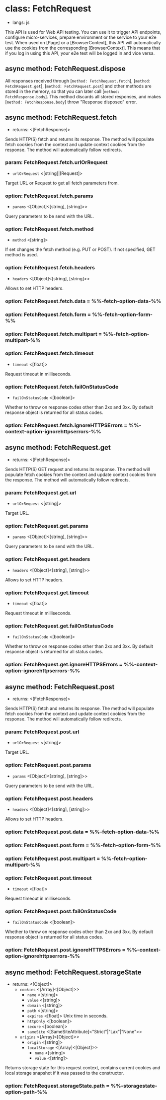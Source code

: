 # class: FetchRequest
* langs: js

This API is used for Web API testing. You can use it to trigger API endpoints, configure micro-services, prepare
environment or the service to your e2e test. When used on [Page] or a [BrowserContext], this API will automatically use
the cookies from the corresponding [BrowserContext]. This means that if you log in using this API, your e2e test
will be logged in and vice versa.

## async method: FetchRequest.dispose

All responses received through [`method: FetchRequest.fetch`], [`method: FetchRequest.get`], [`method: FetchRequest.post`]
and other methods are stored in the memory, so that you can later call [`method: FetchResponse.body`]. This method
discards all stored responses, and makes [`method: FetchResponse.body`] throw "Response disposed" error.

## async method: FetchRequest.fetch
- returns: <[FetchResponse]>

Sends HTTP(S) fetch and returns its response. The method will populate fetch cookies from the context and update
context cookies from the response. The method will automatically follow redirects.

### param: FetchRequest.fetch.urlOrRequest
- `urlOrRequest` <[string]|[Request]>

Target URL or Request to get all fetch parameters from.

### option: FetchRequest.fetch.params
- `params` <[Object]<[string], [string]>>

Query parameters to be send with the URL.

### option: FetchRequest.fetch.method
- `method` <[string]>

If set changes the fetch method (e.g. PUT or POST). If not specified, GET method is used.

### option: FetchRequest.fetch.headers
- `headers` <[Object]<[string], [string]>>

Allows to set HTTP headers.

### option: FetchRequest.fetch.data = %%-fetch-option-data-%%

### option: FetchRequest.fetch.form = %%-fetch-option-form-%%

### option: FetchRequest.fetch.multipart = %%-fetch-option-multipart-%%

### option: FetchRequest.fetch.timeout
- `timeout` <[float]>

Request timeout in milliseconds.

### option: FetchRequest.fetch.failOnStatusCode
- `failOnStatusCode` <[boolean]>

Whether to throw on response codes other than 2xx and 3xx. By default response object is returned
for all status codes.

### option: FetchRequest.fetch.ignoreHTTPSErrors = %%-context-option-ignorehttpserrors-%%

## async method: FetchRequest.get
- returns: <[FetchResponse]>

Sends HTTP(S) GET request and returns its response. The method will populate fetch cookies from the context and update
context cookies from the response. The method will automatically follow redirects.

### param: FetchRequest.get.url
- `urlOrRequest` <[string]>

Target URL.

### option: FetchRequest.get.params
- `params` <[Object]<[string], [string]>>

Query parameters to be send with the URL.

### option: FetchRequest.get.headers
- `headers` <[Object]<[string], [string]>>

Allows to set HTTP headers.

### option: FetchRequest.get.timeout
- `timeout` <[float]>

Request timeout in milliseconds.

### option: FetchRequest.get.failOnStatusCode
- `failOnStatusCode` <[boolean]>

Whether to throw on response codes other than 2xx and 3xx. By default response object is returned
for all status codes.

### option: FetchRequest.get.ignoreHTTPSErrors = %%-context-option-ignorehttpserrors-%%

## async method: FetchRequest.post
- returns: <[FetchResponse]>

Sends HTTP(S) fetch and returns its response. The method will populate fetch cookies from the context and update
context cookies from the response. The method will automatically follow redirects.

### param: FetchRequest.post.url
- `urlOrRequest` <[string]>

Target URL.

### option: FetchRequest.post.params
- `params` <[Object]<[string], [string]>>

Query parameters to be send with the URL.

### option: FetchRequest.post.headers
- `headers` <[Object]<[string], [string]>>

Allows to set HTTP headers.

### option: FetchRequest.post.data = %%-fetch-option-data-%%

### option: FetchRequest.post.form = %%-fetch-option-form-%%

### option: FetchRequest.post.multipart = %%-fetch-option-multipart-%%

### option: FetchRequest.post.timeout
- `timeout` <[float]>

Request timeout in milliseconds.

### option: FetchRequest.post.failOnStatusCode
- `failOnStatusCode` <[boolean]>

Whether to throw on response codes other than 2xx and 3xx. By default response object is returned
for all status codes.

### option: FetchRequest.post.ignoreHTTPSErrors = %%-context-option-ignorehttpserrors-%%

## async method: FetchRequest.storageState
- returns: <[Object]>
  - `cookies` <[Array]<[Object]>>
    - `name` <[string]>
    - `value` <[string]>
    - `domain` <[string]>
    - `path` <[string]>
    - `expires` <[float]> Unix time in seconds.
    - `httpOnly` <[boolean]>
    - `secure` <[boolean]>
    - `sameSite` <[SameSiteAttribute]<"Strict"|"Lax"|"None">>
  - `origins` <[Array]<[Object]>>
    - `origin` <[string]>
    - `localStorage` <[Array]<[Object]>>
      - `name` <[string]>
      - `value` <[string]>

Returns storage state for this request context, contains current cookies and local storage snapshot if it was passed to the constructor.

### option: FetchRequest.storageState.path = %%-storagestate-option-path-%%
